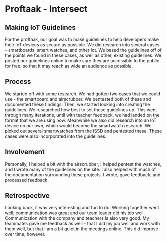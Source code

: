 # Proftaak - Intersect
## Making IoT Guidelines

For the proftaak, our goal was to make guidelines to help developers make their IoT devices as secure as possible. We did research into several cases - smartboards, smart watches, and other Iot. We based the guidelines off of the points we found in these cases, as well as other, existing guidelines. We posted our guidelines online to make sure they are accessible to the public for free, so that it may reach as wide an audience as possible. 

## Process
We started off with some research. We had gotten two cases that we could use - the smartboard and airscrubber. We pentested both of these and documented these findings. Then, we started looking into creating the guidelines. We researched how best to set these guidelines up. This went through many iterations, until with teacher feedback, we had landed on the format that we are using now. Meanwhile we also did research into an IoT device on our own, which would become the smartwatch research. We picked out several smartwatches from the ISSD and pentested these. These cases were also incorporated into the guidelines. 

## Involvement
Personally, I helped a bit with the airscrubber, I helped pentest the watches, and I wrote many of the guidelines on the site. I also helped with much of the documentation surrounding these projects. I wrote, gave feedback, and processed feedback. 

## Retrospective
Looking back, it was very interesting and fun to do. Working together went well, communication was great and our team leader did his job well. Communication with the company and teachers is also very good. My teammates gave me feedback as well - that I did my job well and work with them well, but that I am a bit quiet in the meetings online. This did improve over time, however. 